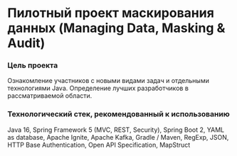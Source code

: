 # Пилотный проект маскирования данных (Managing Data, Masking & Audit)

### Цель проекта

Ознакомление участников с новыми видами задач и отдельными технологиями Java. Определение лучших разработчиков в рассматриваемой области.

### Технологический стек, рекомендованный к использованию

Java 16, Spring Framework 5 (MVC, REST, Security), Spring Boot 2, YAML as database, Apache Ignite, Apache Kafka, Gradle / Maven, RegExp, JSON, HTTP Base Authentication, Open API Specification, MapStruct